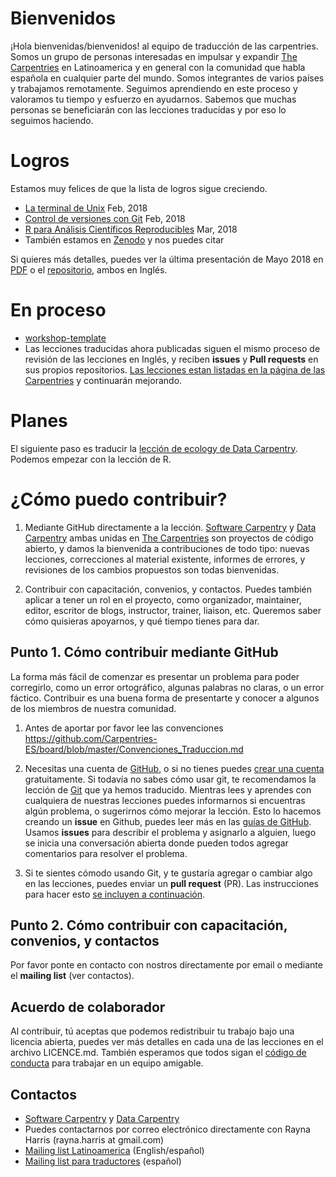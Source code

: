 # Bienvenidos

¡Hola bienvenidas/bienvenidos! al equipo de traducción de las carpentries. Somos un grupo de personas interesadas en impulsar y expandir [The Carpentries](https://carpentries.org/) en Latinoamerica y en general con la comunidad que habla española en cualquier parte del mundo.
Somos integrantes de varios países y trabajamos remotamente. Seguimos aprendiendo en este proceso y valoramos tu tiempo y esfuerzo en ayudarnos. Sabemos que muchas personas se beneficiarán con las lecciones traducidas y por eso lo seguimos haciendo.

# Logros 

Estamos muy felices de que la lista de logros sigue creciendo. 
- [La terminal de Unix](https://github.com/swcarpentry/shell-novice-es) Feb, 2018
- [Control de versiones con Git](https://github.com/swcarpentry/git-novice-es) Feb, 2018
- [R para Análisis Científicos Reproducibles](https://github.com/swcarpentry/r-novice-gapminder-es) Mar, 2018
- También estamos en [Zenodo](https://zenodo.org/communities/carpentries/?page=1&size=20) y nos puedes citar

Si quieres más detalles, puedes ver la última presentación de Mayo 2018 en [PDF](https://github.com/Carpentries-ES/Presentations/blob/master/2018/CarpentryCon/Spanish%20Lessons%20and%20Community_chrome.pdf) o el [repositorio](https://github.com/Carpentries-ES/Presentations), ambos en Inglés.

# En proceso

- [workshop-template](https://github.com/Carpentries-ES/workshop-template/blob/gh-pages/index.md)
- Las lecciones traducidas ahora publicadas siguen el mismo proceso de revisión de las lecciones en Inglés, y reciben **issues** y **Pull requests** en sus propios repositorios. [Las lecciones estan listadas en la página de las Carpentries](https://software-carpentry.org/lessons/) y continuarán mejorando.

# Planes

El siguiente paso es traducir la [lección de ecology de Data Carpentry](http://www.datacarpentry.org/lessons/#ecology-workshop). Podemos empezar con la lección de R.

# ¿Cómo puedo contribuir?

1) Mediante GitHub directamente a la lección.
[Software Carpentry][swc-site] y [Data Carpentry][dc-site] ambas
unidas en [The Carpentries](https://carpentries.org/) son
proyectos de código abierto, y damos la bienvenida a contribuciones 
de todo tipo: nuevas lecciones, correcciones al material existente, 
informes de errores, y revisiones de los cambios propuestos son todas
bienvenidas.

2) Contribuir con capacitación, convenios, y contactos.
Puedes también aplicar a tener un rol en el proyecto, como organizador, maintainer, editor, escritor de blogs, instructor, trainer, liaison, etc. Queremos saber cómo quisieras apoyarnos, y qué tiempo tienes para dar.

## Punto 1. Cómo contribuir mediante GitHub

La forma más fácil de comenzar es presentar un problema para 
poder corregirlo, como un error ortográfico, algunas palabras no claras,
o un error fáctico. Contribuir es una buena forma de presentarte 
y conocer a algunos de los miembros de nuestra comunidad.

1. Antes de aportar por favor lee las convenciones https://github.com/Carpentries-ES/board/blob/master/Convenciones_Traduccion.md

2. Necesitas una cuenta de [GitHub][github], o si no tienes puedes [crear una cuenta][github-join] gratuitamente. Si todavía no sabes cómo usar git, te recomendamos la lección de [Git](https://github.com/swcarpentry/git-novice-es) que ya hemos traducido. Mientras lees y aprendes con cualquiera de nuestras lecciones puedes informarnos si encuentras algún problema, o sugerirnos cómo mejorar la lección. Esto lo hacemos creando un **issue** en Github, puedes leer más en las [guías de GitHub](https://guides.github.com/features/issues/). Usamos **issues** para describir el problema y asignarlo a alguien, luego se inicia una conversación abierta donde pueden todos agregar comentarios para resolver el problema. 

3. Si te sientes cómodo usando Git, y te gustaría agregar o cambiar algo en las lecciones, puedes enviar un **pull request** (PR). Las  instrucciones para hacer esto [se incluyen a continuación][como-contribuir].

## Punto 2. Cómo contribuir con capacitación, convenios, y contactos

Por favor ponte en contacto con nostros directamente por email o mediante el **mailing list** (ver contactos).

## Acuerdo de colaborador

Al contribuir, tú aceptas que podemos redistribuir tu trabajo bajo una
licencia abierta, puedes ver más detalles en cada una de las lecciones en el archivo LICENCE.md.
También esperamos que todos sigan el [código de conducta](CONDUCT.md) para trabajar en un equipo amigable.

## Contactos

* [Software Carpentry][swc-site] y [Data Carpentry][dc-site]  
* Puedes contactarnos por correo electrónico directamente con Rayna Harris (rayna.harris at gmail.com)
* [Mailing list Latinoamerica](https://carpentries.topicbox.com/groups/local-latinoamerica/members) (English/español)
* [Mailing list para traductores](https://groups.google.com/forum/#!forum/carpentries-traductores) (español)

[dc-lessons]: http://datacarpentry.org/lessons/
[dc-site]: http://datacarpentry.org/
[github]: http://github.com
[github-flow]: https://guides.github.com/introduction/flow/
[github-join]: https://github.com/join
[como-contribuir]: https://guides.github.com/activities/hello-world/#pr
[swc-lessons]: http://software-carpentry.org/lessons/
[swc-site]: http://software-carpentry.org/

